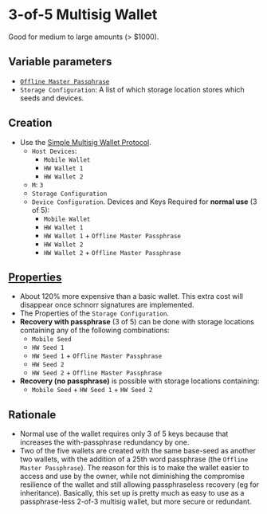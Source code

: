 # 3-of-5 Multisig Wallet

Good for medium to large amounts (> $1000).

## Variable parameters

* [`Offline Master Passphrase`](https://github.com/fresheneesz/TordlWalletProtocols/blob/master/passphraseMethods/Offline-Master-Passphrase.md)
* `Storage Configuration`: A list of which storage location stores which seeds and devices.

## Creation

* Use the [Simple Multisig Wallet Protocol](Simple-Multisig-Wallet-Protocol.md).
  * `Host Devices`: 
    * `Mobile Wallet` 
    * `HW Wallet 1`
    * `HW Wallet 2`
  * `M`: `3`
  * `Storage Configuration`
  * `Device Configuration`. Devices and Keys Required for **normal use** (3 of 5):
    * `Mobile Wallet`
    * `HW Wallet 1`
    * `HW Wallet 1` + `Offline Master Passphrase`
    * `HW Wallet 2`
    * `HW Wallet 2` + `Offline Master Passphrase`

## [Properties](../misc/propertiesKey.md)

* About 120% more expensive than a basic wallet. This extra cost will disappear once schnorr signatures are implemented.
* The Properties of the `Storage Configuration`.
* **Recovery with passphrase** (3 of 5) can be done with storage locations containing any of the following combinations:
  * `Mobile Seed`
  * `HW Seed 1`
  * `HW Seed 1` + `Offline Master Passphrase`
  * `HW Seed 2`
  * `HW Seed 2` + `Offline Master Passphrase`
* **Recovery (no passphrase)** is possible with storage locations containing:
  * `Mobile Seed` + `HW Seed 1` + `HW Seed 2`


## Rationale

* Normal use of the wallet requires only 3 of 5 keys because that increases the with-passphrase redundancy by one.
* Two of the five wallets are created with the same base-seed as another two wallets, with the addition of a 25th word passphrase (the `Offline Master Passphrase`). The reason for this is to make the wallet easier to access and use by the owner, while not diminishing the compromise resilience of the wallet and still allowing passphraseless recovery (eg for inheritance). Basically, this set up is pretty much as easy to use as a passphrase-less 2-of-3 multisig wallet, but more secure or redundant. 
